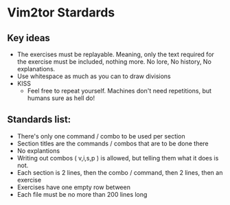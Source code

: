 Vim2tor Stardards
===

## Key ideas
* The exercises must be replayable. Meaning, only the text required for the exercise must be included, nothing more. No lore, No history, No explanations. 
* Use whitespace as much as you can to draw divisions
* KISS
  * Feel free to repeat yourself. Machines don't need repetitions, but humans sure as hell do!


## Standards list:
* There's only one command / combo to be used per section
* Section titles are the commands / combos that are to be done there
* No explantions
* Writing out combos ( v,i,s,p ) is allowed, but telling them what it does is not.
* Each section is 2 lines, then the combo / command, then 2 lines, then an exercise
* Exercises have one empty row between 
* Each file must be no more than 200 lines long
